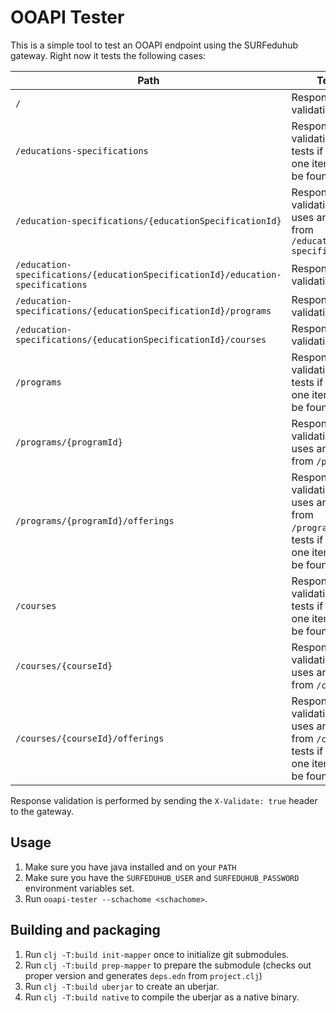 # OOAPI Tester

This is a simple tool to test an OOAPI endpoint using the SURFeduhub gateway. Right now it tests the following cases:

| Path                                                                            | Test                                                                                      |
| ------------------------------------------------------------------------------- | ----------------------------------------------------------------------------------------- |
| `/`                                                                             | Response validation                                                                       |
| `/educations-specifications`                                                    | Response validation, tests if at least one item can be found                              |
| `/education-specifications/{educationSpecificationId}`                          | Response validation, uses an id from `/education-specifications`                          |
| `/education-specifications/{educationSpecificationId}/education-specifications` | Response validation                                                                       |
| `/education-specifications/{educationSpecificationId}/programs`                 | Response validation                                                                       |
| `/education-specifications/{educationSpecificationId}/courses`                  | Response validation                                                                       |
| `/programs`                                                                     | Response validation, tests if at least one item can be found                              |
| `/programs/{programId}`                                                         | Response validation, uses an id from `/programs`                                          |
| `/programs/{programId}/offerings`                                               | Response validation, uses an id from `/programs`, tests if at least one item can be found |
| `/courses`                                                                      | Response validation, tests if at least one item can be found                              |
| `/courses/{courseId}`                                                           | Response validation, uses an id from `/courses`                                           |
| `/courses/{courseId}/offerings`                                                 | Response validation, uses an id from `/courses`, tests if at least one item can be found  |

Response validation is performed by sending the `X-Validate: true` header to the gateway.

## Usage

1. Make sure you have java installed and on your `PATH`
2. Make sure you have the `SURFEDUHUB_USER` and `SURFEDUHUB_PASSWORD` environment variables set.
3. Run `ooapi-tester --schachome <schachome>`.

## Building and packaging

1. Run `clj -T:build init-mapper` once to initialize git submodules.
2. Run `clj -T:build prep-mapper` to prepare the submodule (checks out proper version and generates `deps.edn` from `project.clj`)
3. Run `clj -T:build uberjar` to create an uberjar.
4. Run `clj -T:build native` to compile the uberjar as a native binary.
